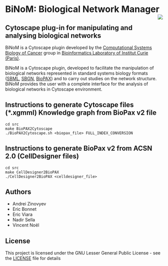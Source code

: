 # BiNoM: Biological Network Manager <img align="right" src="http://binom.curie.fr/images/binom_logo1.gif">
## Cytoscape plug-in for manipulating and analysing biological networks 

BiNoM is a Cytoscape plugin developed by the [Computational Systems Biology of Cancer](https://sysbio.curie.fr) group in [Bioinformatics Laboratory of Institut Curie (Paris)](https://science.curie.fr/recherche/biologie-interactive-des-tumeurs-immunologie-environnement/c/).

BiNoM is a Cytoscape plugin, developed to facilitate the manipulation of biological networks represented in standard systems biology formats ([SBML](https://sbml.org), [SBGN](https://www.sbgn.org), [BioPAX](https://www.biopax.org)) and to carry out studies on the network structure. BiNoM provides the user with a complete interface for the analysis of biological networks in Cytoscape environment.

## Instructions to generate Cytoscape files (*.xgmml) Knowledge graph from BioPax v2 file
``` 
cd src
make BioPAX2Cytoscape
./BioPAX2Cytoscape.sh <biopax_file> FULL_INDEX_CONVERSION
```

## Instructions to generate BioPax v2 from ACSN 2.0 (CellDesigner files)
```
cd src
make CellDesigner2BioPAX
./CellDesigner2BioPAX <celldesigner_file>
```

## Authors

- Andrei Zinovyev
- Eric Bonnet
- Eric Viara
- Nadir Sella
- Vincent Noël

## License

This project is licensed under the GNU Lesser General Public
   License - see the [LICENSE](LICENSE) file for details

